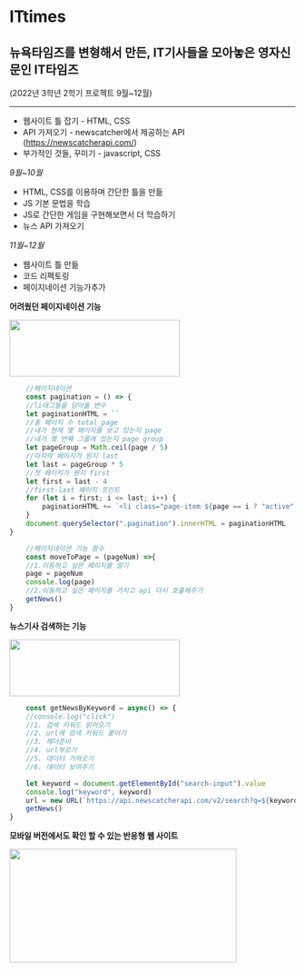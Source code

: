 # ITtimes
## 뉴욕타임즈를 변형해서 만든, IT기사들을 모아놓은 영자신문인 IT타임즈

(2022년 3학년 2학기 프로젝트 9월~12월)

*************************



* 웹사이트 틀 잡기 - HTML, CSS
* API 가져오기 - newscatcher에서 제공하는 API (https://newscatcherapi.com/)
* 부가적인 것들, 꾸미기 - javascript, CSS

_9월~10월_
- HTML, CSS를 이용하며 간단한 틀을 만듦
- JS 기본 문법을 학습
- JS로 간단한 게임을 구현해보면서 더 학습하기
- 뉴스 API 가져오기

_11월~12월_
- 웹사이트 틀 만듦
- 코드 리펙토링
- 페이지네이션 기능가추가




**어려웠던 페이지네이션 기능**

<img src="https://user-images.githubusercontent.com/68066598/221126877-dee7bfe2-fded-41e3-9d7c-c983010e649f.png" width="300" height="100">

```js
    //페이지네이션
    const pagination = () => {
    //li태그들을 담아둘 변수
    let paginationHTML = ``
    //총 페이지 수 total_page
    //내가 현재 몇 페이지를 보고 있는지 page
    //내가 몇 번째 그룹에 있는지 page group
    let pageGroup = Math.ceil(page / 5)
    //마지막 페이지가 뭔지 last
    let last = pageGroup * 5
    //첫 페이지가 뭔지 first
    let first = last - 4
    //first-last 페이지 프린트
    for (let i = first; i <= last; i++) {
        paginationHTML += `<li class="page-item ${page == i ? "active" : ""}"><a class="page-link" href="#" onclick="moveToPage(${i})">${i}</a></li>`
    }
    document.querySelector(".pagination").innerHTML = paginationHTML
}

    //페이지네이션 기능 함수
    const moveToPage = (pageNum) =>{
    //1.이동하고 싶은 페이지를 알기
    page = pageNum
    console.log(page)
    //2.이동하고 싶은 페이지를 가지고 api 다시 호출해주기
    getNews()
}
```


**뉴스기사 검색하는 기능**

<img src="https://user-images.githubusercontent.com/68066598/221130033-2447a864-b27c-43ce-ba72-9fc29d67a6d6.png" width="300" height="100">

```js
    const getNewsByKeyword = async() => {
    //console.log("click")
    //1. 검색 키워드 읽어오기
    //2. url에 검색 키워드 붙이기
    //3. 헤더준비
    //4. url부르기
    //5. 데이터 가져오기
    //6. 데이터 보여주기

    let keyword = document.getElementById("search-input").value
    console.log("keyword", keyword)
    url = new URL(`https://api.newscatcherapi.com/v2/search?q=${keyword}&page_size=10&topic=tech`) //newcatcherapi.com 에서 searchnews 헤드라인 가져오기
    getNews()
}
```


**모바일 버전에서도 확인 할 수 있는 반응형 웹 사이트**

<img src="https://user-images.githubusercontent.com/68066598/221130954-710d4d23-2c64-4852-bd41-c9f352abaf9a.png" width="400" height="200">

